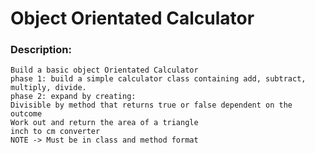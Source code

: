 # Object Orientated Calculator

### Description:

```text
Build a basic object Orientated Calculator
phase 1: build a simple calculator class containing add, subtract, multiply, divide.
phase 2: expand by creating:
Divisible by method that returns true or false dependent on the outcome
Work out and return the area of a triangle
inch to cm converter
NOTE -> Must be in class and method format
```

